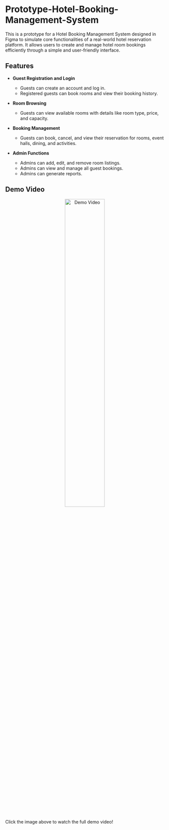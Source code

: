 # Prototype-Hotel-Booking-Management-System
This is a prototype for a Hotel Booking Management System designed in Figma to simulate core functionalities of a real-world hotel reservation platform. It allows users to create and manage hotel room bookings efficiently through a simple and user-friendly interface.


## Features

- **Guest Registration and Login**
  - Guests can create an account and log in.
  - Registered guests can book rooms and view their booking history.

- **Room Browsing**
  - Guests can view available rooms with details like room type, price, and capacity.

- **Booking Management**
  - Guests can book, cancel, and view their reservation for rooms, event halls, dining, and activities.

- **Admin Functions**
  - Admins can add, edit, and remove room listings.
  - Admins can view and manage all guest bookings.
  - Admins can generate reports.

## Demo Video

<p align="center">
  <a href="https://www.youtube.com/watch?v=dFsP_7if-Ac">
    <img src="https://img.youtube.com/vi/dFsP_7if-Ac/0.jpg" alt="Demo Video" width="50%">
  </a>
</p>

Click the image above to watch the full demo video!
